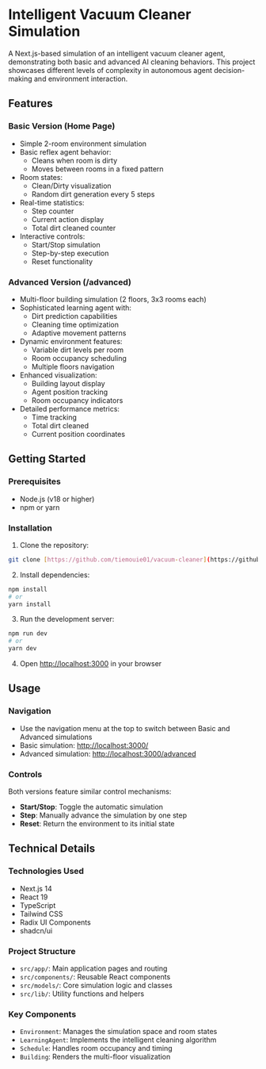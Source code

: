 # Intelligent Vacuum Cleaner Simulation

A Next.js-based simulation of an intelligent vacuum cleaner agent, demonstrating both basic and advanced AI cleaning behaviors. This project showcases different levels of complexity in autonomous agent decision-making and environment interaction.

## Features

### Basic Version (Home Page)

- Simple 2-room environment simulation
- Basic reflex agent behavior:
  - Cleans when room is dirty
  - Moves between rooms in a fixed pattern
- Room states:
  - Clean/Dirty visualization
  - Random dirt generation every 5 steps
- Real-time statistics:
  - Step counter
  - Current action display
  - Total dirt cleaned counter
- Interactive controls:
  - Start/Stop simulation
  - Step-by-step execution
  - Reset functionality

### Advanced Version (/advanced)

- Multi-floor building simulation (2 floors, 3x3 rooms each)
- Sophisticated learning agent with:
  - Dirt prediction capabilities
  - Cleaning time optimization
  - Adaptive movement patterns
- Dynamic environment features:
  - Variable dirt levels per room
  - Room occupancy scheduling
  - Multiple floors navigation
- Enhanced visualization:
  - Building layout display
  - Agent position tracking
  - Room occupancy indicators
- Detailed performance metrics:
  - Time tracking
  - Total dirt cleaned
  - Current position coordinates

## Getting Started

### Prerequisites

- Node.js (v18 or higher)
- npm or yarn

### Installation

1. Clone the repository:

```bash
git clone [https://github.com/tiemouie01/vacuum-cleaner](https://github.com/tiemouie01/vacuum-cleaner)
```

2. Install dependencies:

```bash
npm install
# or
yarn install
```

3. Run the development server:

```bash
npm run dev
# or
yarn dev
```

4. Open [http://localhost:3000](http://localhost:3000) in your browser

## Usage

### Navigation

- Use the navigation menu at the top to switch between Basic and Advanced simulations
- Basic simulation: [http://localhost:3000/](http://localhost:3000/)
- Advanced simulation: [http://localhost:3000/advanced](http://localhost:3000/advanced)

### Controls

Both versions feature similar control mechanisms:

- **Start/Stop**: Toggle the automatic simulation
- **Step**: Manually advance the simulation by one step
- **Reset**: Return the environment to its initial state

## Technical Details

### Technologies Used

- Next.js 14
- React 19
- TypeScript
- Tailwind CSS
- Radix UI Components
- shadcn/ui

### Project Structure

- `src/app/`: Main application pages and routing
- `src/components/`: Reusable React components
- `src/models/`: Core simulation logic and classes
- `src/lib/`: Utility functions and helpers

### Key Components

- `Environment`: Manages the simulation space and room states
- `LearningAgent`: Implements the intelligent cleaning algorithm
- `Schedule`: Handles room occupancy and timing
- `Building`: Renders the multi-floor visualization
